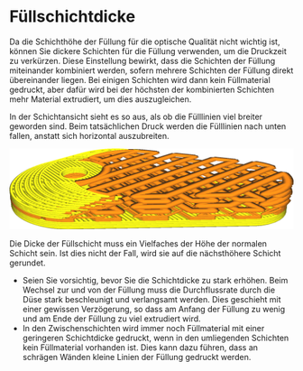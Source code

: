 Füllschichtdicke
====
Da die Schichthöhe der Füllung für die optische Qualität nicht wichtig ist, können Sie dickere Schichten für die Füllung verwenden, um die Druckzeit zu verkürzen. Diese Einstellung bewirkt, dass die Schichten der Füllung miteinander kombiniert werden, sofern mehrere Schichten der Füllung direkt übereinander liegen. Bei einigen Schichten wird dann kein Füllmaterial gedruckt, aber dafür wird bei der höchsten der kombinierten Schichten mehr Material extrudiert, um dies auszugleichen.

In der Schichtansicht sieht es so aus, als ob die Fülllinien viel breiter geworden sind. Beim tatsächlichen Druck werden die Fülllinien nach unten fallen, anstatt sich horizontal auszubreiten.

![Die Dicke der Füllschicht ist auf das Dreifache der Höhe der Schicht eingestellt.](../../../articles/images/infill_sparse_thickness.png)

Die Dicke der Füllschicht muss ein Vielfaches der Höhe der normalen Schicht sein. Ist dies nicht der Fall, wird sie auf die nächsthöhere Schicht gerundet.

* Seien Sie vorsichtig, bevor Sie die Schichtdicke zu stark erhöhen. Beim Wechsel zur und von der Füllung muss die Durchflussrate durch die Düse stark beschleunigt und verlangsamt werden. Dies geschieht mit einer gewissen Verzögerung, so dass am Anfang der Füllung zu wenig und am Ende der Füllung zu viel extrudiert wird.
* In den Zwischenschichten wird immer noch Füllmaterial mit einer geringeren Schichtdicke gedruckt, wenn in den umliegenden Schichten kein Füllmaterial vorhanden ist. Dies kann dazu führen, dass an schrägen Wänden kleine Linien der Füllung gedruckt werden.
